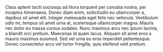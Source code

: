Class aptent taciti sociosqu ad litora torquent per conubia nostra, per inceptos himenaeos. Donec diam enim, sollicitudin eu ullamcorper a, dapibus sit amet elit. Integer malesuada eget felis nec vehicula. Vestibulum odio mi, tempus sit amet urna at, scelerisque ullamcorper magna. Mauris nec dolor eu massa cursus sodales. Nunc maximus arcu nec ipsum lacinia, a blandit orci pretium. Maecenas id quam lacus. Aliquam sit amet eros a mauris maximus euismod. Sed vel urna eu eros imperdiet pellentesque. Donec consectetur arcu vel tortor fringilla, quis eleifend velit pretium.